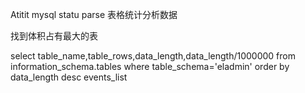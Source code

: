 Atitit mysql statu parse 表格统计分析数据


找到体积占有最大的表

select table_name,table_rows,data_length,data_length/1000000 from  information_schema.tables where table_schema='eladmin' order by data_length desc
events_list
